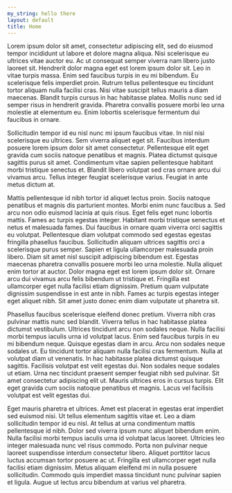 ```yaml
---
my_string: hello there
layout: default
title: Home
---
```


Lorem ipsum dolor sit amet, consectetur adipiscing elit, sed do eiusmod tempor incididunt ut labore et dolore magna aliqua. Nisi scelerisque eu ultrices vitae auctor eu. Ac ut consequat semper viverra nam libero justo laoreet sit. Hendrerit dolor magna eget est lorem ipsum dolor sit. Leo in vitae turpis massa. Enim sed faucibus turpis in eu mi bibendum. Eu scelerisque felis imperdiet proin. Rutrum tellus pellentesque eu tincidunt tortor aliquam nulla facilisi cras. Nisi vitae suscipit tellus mauris a diam maecenas. Blandit turpis cursus in hac habitasse platea. Mollis nunc sed id semper risus in hendrerit gravida. Pharetra convallis posuere morbi leo urna molestie at elementum eu. Enim lobortis scelerisque fermentum dui faucibus in ornare.

Sollicitudin tempor id eu nisl nunc mi ipsum faucibus vitae. In nisl nisi scelerisque eu ultrices. Sem viverra aliquet eget sit. Faucibus interdum posuere lorem ipsum dolor sit amet consectetur. Pellentesque elit eget gravida cum sociis natoque penatibus et magnis. Platea dictumst quisque sagittis purus sit amet. Condimentum vitae sapien pellentesque habitant morbi tristique senectus et. Blandit libero volutpat sed cras ornare arcu dui vivamus arcu. Tellus integer feugiat scelerisque varius. Feugiat in ante metus dictum at.

Mattis pellentesque id nibh tortor id aliquet lectus proin. Sociis natoque penatibus et magnis dis parturient montes. Morbi enim nunc faucibus a. Sed arcu non odio euismod lacinia at quis risus. Eget felis eget nunc lobortis mattis. Fames ac turpis egestas integer. Habitant morbi tristique senectus et netus et malesuada fames. Dui faucibus in ornare quam viverra orci sagittis eu volutpat. Pellentesque diam volutpat commodo sed egestas egestas fringilla phasellus faucibus. Sollicitudin aliquam ultrices sagittis orci a scelerisque purus semper. Sapien et ligula ullamcorper malesuada proin libero. Diam sit amet nisl suscipit adipiscing bibendum est. Egestas maecenas pharetra convallis posuere morbi leo urna molestie. Nulla aliquet enim tortor at auctor. Dolor magna eget est lorem ipsum dolor sit. Ornare arcu dui vivamus arcu felis bibendum ut tristique et. Fringilla est ullamcorper eget nulla facilisi etiam dignissim. Pretium quam vulputate dignissim suspendisse in est ante in nibh. Fames ac turpis egestas integer eget aliquet nibh. Sit amet justo donec enim diam vulputate ut pharetra sit.

Phasellus faucibus scelerisque eleifend donec pretium. Viverra nibh cras pulvinar mattis nunc sed blandit. Viverra tellus in hac habitasse platea dictumst vestibulum. Ultrices tincidunt arcu non sodales neque. Nulla facilisi morbi tempus iaculis urna id volutpat lacus. Enim sed faucibus turpis in eu mi bibendum neque. Quisque egestas diam in arcu. Arcu non sodales neque sodales ut. Eu tincidunt tortor aliquam nulla facilisi cras fermentum. Nulla at volutpat diam ut venenatis. In hac habitasse platea dictumst quisque sagittis. Facilisis volutpat est velit egestas dui. Non sodales neque sodales ut etiam. Urna nec tincidunt praesent semper feugiat nibh sed pulvinar. Sit amet consectetur adipiscing elit ut. Mauris ultrices eros in cursus turpis. Elit eget gravida cum sociis natoque penatibus et magnis. Lacus vel facilisis volutpat est velit egestas dui.

Eget mauris pharetra et ultrices. Amet est placerat in egestas erat imperdiet sed euismod nisi. Ut tellus elementum sagittis vitae et. Leo a diam sollicitudin tempor id eu nisl. At tellus at urna condimentum mattis pellentesque id nibh. Dolor sed viverra ipsum nunc aliquet bibendum enim. Nulla facilisi morbi tempus iaculis urna id volutpat lacus laoreet. Ultricies leo integer malesuada nunc vel risus commodo. Porta non pulvinar neque laoreet suspendisse interdum consectetur libero. Aliquet porttitor lacus luctus accumsan tortor posuere ac ut. Fringilla est ullamcorper eget nulla facilisi etiam dignissim. Metus aliquam eleifend mi in nulla posuere sollicitudin. Commodo quis imperdiet massa tincidunt nunc pulvinar sapien et ligula. Augue ut lectus arcu bibendum at varius vel pharetra.
